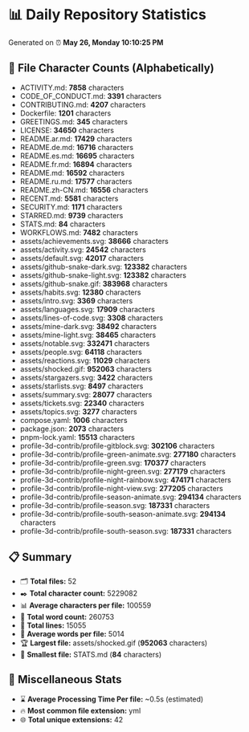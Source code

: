 # 📊 Daily Repository Statistics
Generated on ⏰ **May 26, Monday 10:10:25 PM**

## 📂 File Character Counts (Alphabetically)
- ACTIVITY.md: **7858** characters
- CODE_OF_CONDUCT.md: **3391** characters
- CONTRIBUTING.md: **4207** characters
- Dockerfile: **1201** characters
- GREETINGS.md: **345** characters
- LICENSE: **34650** characters
- README.ar.md: **17429** characters
- README.de.md: **16716** characters
- README.es.md: **16695** characters
- README.fr.md: **16894** characters
- README.md: **16592** characters
- README.ru.md: **17577** characters
- README.zh-CN.md: **16556** characters
- RECENT.md: **5581** characters
- SECURITY.md: **1171** characters
- STARRED.md: **9739** characters
- STATS.md: **84** characters
- WORKFLOWS.md: **7482** characters
- assets/achievements.svg: **38666** characters
- assets/activity.svg: **24542** characters
- assets/default.svg: **42017** characters
- assets/github-snake-dark.svg: **123382** characters
- assets/github-snake-light.svg: **123382** characters
- assets/github-snake.gif: **383968** characters
- assets/habits.svg: **12380** characters
- assets/intro.svg: **3369** characters
- assets/languages.svg: **17909** characters
- assets/lines-of-code.svg: **3308** characters
- assets/mine-dark.svg: **38492** characters
- assets/mine-light.svg: **38465** characters
- assets/notable.svg: **332471** characters
- assets/people.svg: **64118** characters
- assets/reactions.svg: **11029** characters
- assets/shocked.gif: **952063** characters
- assets/stargazers.svg: **3422** characters
- assets/starlists.svg: **8497** characters
- assets/summary.svg: **28077** characters
- assets/tickets.svg: **22340** characters
- assets/topics.svg: **3277** characters
- compose.yaml: **1006** characters
- package.json: **2073** characters
- pnpm-lock.yaml: **15513** characters
- profile-3d-contrib/profile-gitblock.svg: **302106** characters
- profile-3d-contrib/profile-green-animate.svg: **277180** characters
- profile-3d-contrib/profile-green.svg: **170377** characters
- profile-3d-contrib/profile-night-green.svg: **277179** characters
- profile-3d-contrib/profile-night-rainbow.svg: **474171** characters
- profile-3d-contrib/profile-night-view.svg: **277205** characters
- profile-3d-contrib/profile-season-animate.svg: **294134** characters
- profile-3d-contrib/profile-season.svg: **187331** characters
- profile-3d-contrib/profile-south-season-animate.svg: **294134** characters
- profile-3d-contrib/profile-south-season.svg: **187331** characters

## 📋 Summary
- 🗂️ **Total files:** 52
- ✒️ **Total character count:** 5229082
- 📊 **Average characters per file:** 100559
- 📝 **Total word count:** 260753
- 🧾 **Total lines:** 15055
- 📐 **Average words per file:** 5014
- 🏆 **Largest file:** assets/shocked.gif (**952063** characters)
- 🥉 **Smallest file:** STATS.md (**84** characters)

## 🌟 Miscellaneous Stats
- ⌛ **Average Processing Time Per file:** ~0.5s (estimated)
- 🔥 **Most common file extension:** yml
- 🌐 **Total unique extensions:** 42
